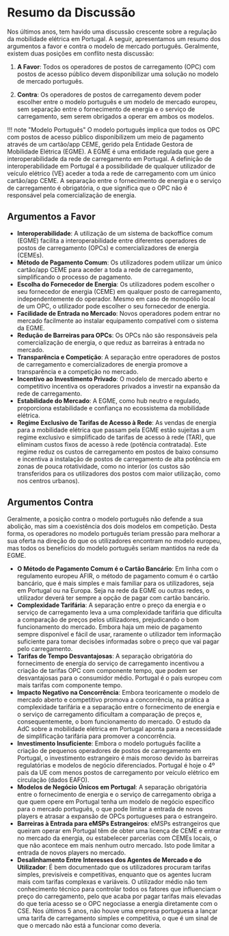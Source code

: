# Resumo da Discussão

Nos últimos anos, tem havido uma discussão crescente sobre a regulação da mobilidade elétrica em Portugal. A seguir, apresentamos um resumo dos argumentos a favor e contra o modelo de mercado português. Geralmente, existem duas posições em conflito nesta discussão:

1. **A Favor**: Todos os operadores de postos de carregamento (OPC) com postos de acesso público devem disponibilizar uma solução no modelo de mercado português.

2. **Contra**: Os operadores de postos de carregamento devem poder escolher entre o modelo português e um modelo de mercado europeu, sem separação entre o fornecimento de energia e o serviço de carregamento, sem serem obrigados a operar em ambos os modelos.

!!! note "Modelo Português"
    O modelo português implica que todos os OPC com postos de acesso público disponibilizem um meio de pagamento através de um cartão/app CEME, gerido pela Entidade Gestora de Mobilidade Elétrica (EGME). 
    A EGME é uma entidade regulada que gere a interoperabilidade da rede de carregamento em Portugal. 
    A definição de interoperabilidade em Portugal é a possibilidade de qualquer utilizador de veículo elétrico (VE) aceder a toda a rede de carregamento com um único cartão/app CEME.
    A separação entre o fornecimento de energia e o serviço de carregamento é obrigatória, o que significa que o OPC não é responsável pela comercialização de energia. 


## Argumentos a Favor

* **Interoperabilidade**: A utilização de um sistema de backoffice comum (EGME) facilita a interoperabilidade entre diferentes operadores de postos de carregamento (OPCs) e comercializadores de energia (CEMEs).
* **Método de Pagamento Comum**: Os utilizadores podem utilizar um único cartão/app CEME para aceder a toda a rede de carregamento, simplificando o processo de pagamento.
* **Escolha do Fornecedor de Energia**: Os utilizadores podem escolher o seu fornecedor de energia (CEME) em qualquer posto de carregamento, independentemente do operador. Mesmo em caso de monopólio local de um OPC, o utilizador pode escolher o seu fornecedor de energia.
* **Facilidade de Entrada no Mercado**: Novos operadores podem entrar no mercado facilmente ao instalar equipamento compatível com o sistema da EGME.
* **Redução de Barreiras para OPCs**: Os OPCs não são responsáveis pela comercialização de energia, o que reduz as barreiras à entrada no mercado.
* **Transparência e Competição**: A separação entre operadores de postos de carregamento e comercializadores de energia promove a transparência e a competição no mercado.
* **Incentivo ao Investimento Privado**: O modelo de mercado aberto e competitivo incentiva os operadores privados a investir na expansão da rede de carregamento.
* **Estabilidade do Mercado**: A EGME, como hub neutro e regulado, proporciona estabilidade e confiança no ecossistema da mobilidade elétrica.
* **Regime Exclusivo de Tarifas de Acesso à Rede**: As vendas de energia para a mobilidade elétrica que passam pela EGME estão sujeitas a um regime exclusivo e simplificado de tarifas de acesso à rede (TAR), que eliminam custos fixos de acesso à rede (potência contratada). Este regime reduz os custos de carregamento em postos de baixo consumo e incentiva a instalação de postos de carregamento de alta potência em zonas de pouca rotatividade, como no interior (os custos são transferidos para os utilizadores dos postos com maior utilização, como nos centros urbanos).

## Argumentos Contra

Geralmente, a posição contra o modelo português não defende a sua abolição, mas sim a coexistência dos dois modelos em competição. Desta forma, os operadores no modelo português teriam pressão para melhorar a sua oferta na direção do que os utilizadores encontram no modelo europeu, mas todos os benefícios do modelo português seriam mantidos na rede da EGME.

* **O Método de Pagamento Comum é o Cartão Bancário**: Em linha com o regulamento europeu AFIR, o método de pagamento comum é o cartão bancário, que é mais simples e mais familiar para os utilizadores, seja em Portugal ou na Europa. Seja na rede da EGME ou outras redes, o utilizador deverá ter sempre a opção de pagar com cartão bancário.
* **Complexidade Tarifária**: A separação entre o preço da energia e o serviço de carregamento leva a uma complexidade tarifária que dificulta a comparação de preços pelos utilizadores, prejudicando o bom funcionamento do mercado. Embora haja um meio de pagamento sempre disponível e fácil de usar, raramente o utilizador tem informação suficiente para tomar decisões informadas sobre o preço que vai pagar pelo carregamento.
* **Tarifas de Tempo Desvantajosas**: A separação obrigatória do fornecimento de energia do serviço de carregamento incentivou a criação de tarifas OPC com componente tempo, que podem ser desvantajosas para o consumidor médio. Portugal é o país europeu com mais tarifas com componente tempo.
* **Impacto Negativo na Concorrência**: Embora teoricamente o modelo de mercado aberto e competitivo promova a concorrência, na prática a complexidade tarifária e a separação entre o fornecimento de energia e o serviço de carregamento dificultam a comparação de preços e, consequentemente, o bom funcionamento do mercado. O estudo da AdC sobre a mobilidade elétrica em Portugal aponta para a necessidade de simplificação tarifária para promover a concorrência.
* **Investimento Insuficiente**: Embora o modelo português facilite a criação de pequenos operadores de postos de carregamento em Portugal, o investimento estrangeiro é mais moroso devido às barreiras regulatórias e modelos de negócio diferenciados. Portugal é hoje o 4º país da UE com menos postos de carregamento por veículo elétrico em circulação (dados EAFO).
* **Modelos de Negócio Únicos em Portugal**: A separação obrigatória entre o fornecimento de energia e o serviço de carregamento obriga a que quem opere em Portugal tenha um modelo de negócio específico para o mercado português, o que pode limitar a entrada de novos players e atrasar a expansão de OPCs portugueses para o estrangeiro.
* **Barreiras à Entrada para eMSPs Estrangeiros**: eMSPs estrangeiros que queiram operar em Portugal têm de obter uma licença de CEME e entrar no mercado da energia, ou estabelecer parcerias com CEMEs locais, o que não acontece em mais nenhum outro mercado. Isto pode limitar a entrada de novos players no mercado.
* **Desalinhamento Entre Interesses dos Agentes de Mercado e do Utilizador**: É bem documentado que os utilizadores procuram tarifas simples, previsíveis e competitivas, enquanto que os agentes lucram mais com tarifas complexas e variáveis. O utilizador médio não tem conhecimento técnico para controlar todos os fatores que influenciam o preço do carregamento, pelo que acaba por pagar tarifas mais elevadas do que teria acesso se o OPC negociasse a energia diretamente com o CSE. Nos últimos 5 anos, não houve uma empresa portuguesa a lançar uma tarifa de carregamento simples e competitiva, o que é um sinal de que o mercado não está a funcionar como deveria.
